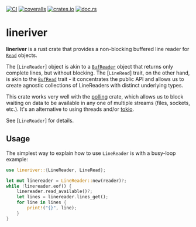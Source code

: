 [![CI](https://github.com/lpenz/lineriver/actions/workflows/ci.yml/badge.svg)](https://github.com/lpenz/lineriver/actions/workflows/ci.yml)
[![coveralls](https://coveralls.io/repos/github/lpenz/lineriver/badge.svg?branch=main)](https://coveralls.io/github/lpenz/lineriver?branch=main)
[![crates.io](https://img.shields.io/crates/v/lineriver)](https://crates.io/crates/lineriver)
[![doc.rs](https://docs.rs/lineriver/badge.svg)](https://docs.rs/lineriver)

# lineriver

**lineriver** is a rust crate that provides a non-blocking buffered line
reader for [`Read`] objects.

The [`LineReader`] object is akin to a [`BufReader`] object
that returns only complete lines, but without blocking.
The [`LineRead`] trait, on the other hand, is akin to the
[`BufRead`] trait - it concentrates the public API and allows us
to create agnostic collections of LineReaders with distinct
underlying types.

This crate works very well with the [polling] crate, which allows
us to block waiting on data to be available in any one of multiple
streams (files, sockets, etc.). It's an alternative to using
threads and/or [tokio].

See [`LineReader`] for details.

## Usage

The simplest way to explain how to use `LineReader` is
with a busy-loop example:

```rust
use lineriver::{LineReader, LineRead};

let mut linereader = LineReader::new(reader)?;
while !linereader.eof() {
    linereader.read_available()?;
    let lines = linereader.lines_get();
    for line in lines {
        print!("{}", line);
    }
}
```

[`Read`]: https://doc.rust-lang.org/std/io/trait.Read.html
[`BufReader`]: https://doc.rust-lang.org/std/io/struct.BufReader.html
[`BufRead`]: https://doc.rust-lang.org/std/io/trait.BufRead.html
[`read_line`]: https://doc.rust-lang.org/std/io/trait.BufRead.html#method.read_line
[polling]: https://docs.rs/polling/latest/polling/index.html
[tokio]: https://tokio.rs/
[github]: https://github.com/lpenz/lineriver
[`tcp_line_echo`]: https://github.com/lpenz/lineriver/blob/main/examples/tcp_line_echo.rs
